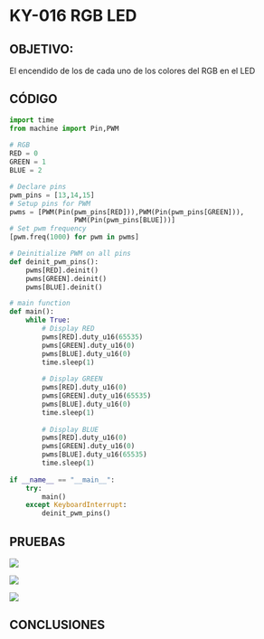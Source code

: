 # KY-016 RGB LED

## OBJETIVO:

El encendido de los de cada uno de los colores del RGB en el LED 

## CÓDIGO
```python
import time
from machine import Pin,PWM 
 
# RGB
RED = 0
GREEN = 1
BLUE = 2

# Declare pins
pwm_pins = [13,14,15]
# Setup pins for PWM
pwms = [PWM(Pin(pwm_pins[RED])),PWM(Pin(pwm_pins[GREEN])),
                PWM(Pin(pwm_pins[BLUE]))]
# Set pwm frequency
[pwm.freq(1000) for pwm in pwms]

# Deinitialize PWM on all pins
def deinit_pwm_pins():
    pwms[RED].deinit()
    pwms[GREEN].deinit()
    pwms[BLUE].deinit()

# main function
def main():
    while True:
        # Display RED
        pwms[RED].duty_u16(65535)
        pwms[GREEN].duty_u16(0)
        pwms[BLUE].duty_u16(0)
        time.sleep(1)
        
        # Display GREEN
        pwms[RED].duty_u16(0)
        pwms[GREEN].duty_u16(65535)
        pwms[BLUE].duty_u16(0)
        time.sleep(1)
        
        # Display BLUE
        pwms[RED].duty_u16(0)
        pwms[GREEN].duty_u16(0)
        pwms[BLUE].duty_u16(65535)
        time.sleep(1)
        
if __name__ == "__main__":
    try:
        main()
    except KeyboardInterrupt:
        deinit_pwm_pins()
```

## PRUEBAS

![](./Imagenes/)

![](./Imagenes/)

![](./Imagenes/)

## CONCLUSIONES

